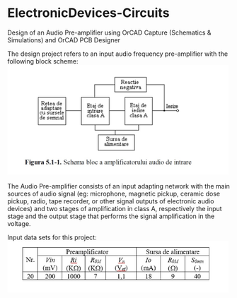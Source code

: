 # ElectronicDevices-Circuits
Design of an Audio Pre-amplifier using OrCAD Capture (Schematics &amp; Simulations) and OrCAD PCB Designer

The design project refers to an input audio frequency pre-amplifier with the following block scheme: 
<img src="schema_bloc.jpg" width="500">

The Audio Pre-amplifier consists of an input adapting network with the main sources of audio signal (eg: microphone, magnetic pickup, ceramic dose pickup, radio, tape recorder, or other signal outputs of electronic audio devices) and two stages of amplification in class A, respectively the input stage and the output stage that performs the signal amplification in the voltage.

Input data sets for this project:
<img src="DataSet.jpg" width="500">
